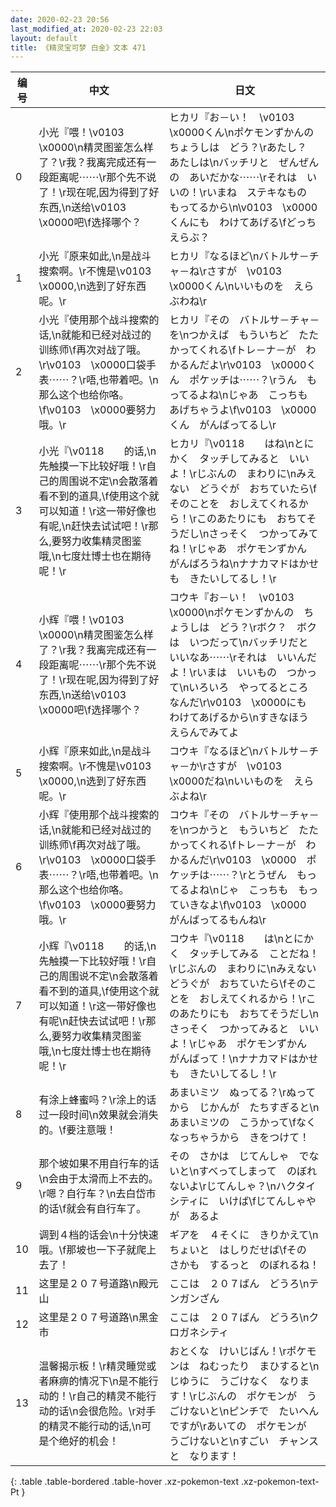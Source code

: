 ```yaml
---
date: 2020-02-23 20:56
last_modified_at: 2020-02-23 22:03
layout: default
title: 《精灵宝可梦 白金》文本 471
---
```

| 编号 | 中文 | 日文 |
| ---- | ---- | ---- |
| 0 | 小光『喂！\v0103　\x0000\n精灵图鉴怎么样了？\r我？我离完成还有一段距离呢⋯⋯\r那个先不说了！\r现在呢,因为得到了好东西,\n送给\v0103　\x0000吧\f选择哪个？ | ヒカリ『お－い！　\v0103　\x0000くん\nポケモンずかんの　ちょうしは　どう？\rあたし？　あたしは\nバッチリと　ぜんぜんの　あいだかな⋯⋯\rそれは　いいの！\rいまね　ステキなもの　もってるから\n\v0103　\x0000くんにも　わけてあげる\fどっち　えらぶ？ |
| 1 | 小光『原来如此,\n是战斗搜索啊。\r不愧是\v0103　\x0000,\n选到了好东西呢。\r | ヒカリ『なるほど\nバトルサ－チャ－ね\rさすが　\v0103　\x0000くん\nいいものを　えらぶわね\r |
| 2 | 小光『使用那个战斗搜索的话,\n就能和已经对战过的训练师\f再次对战了哦。\r\v0103　\x0000口袋手表⋯⋯？\r唔,也带着吧。\n那么这个也给你咯。\f\v0103　\x0000要努力哦。\r | ヒカリ『その　バトルサ－チャ－を\nつかえば　もういちど　たたかってくれる\fトレ－ナ－が　わかるんだよ\r\v0103　\x0000くん　ポケッチは⋯⋯？\rうん　もってるよね\nじゃあ　こっちも　あげちゃうよ\f\v0103　\x0000くん　がんばってるし\r |
| 3 | 小光『\v0118　　的话,\n先触摸一下比较好哦！\r自己的周围说不定\n会散落着看不到的道具,\f使用这个就可以知道！\r这一带好像也有呢,\n赶快去试试吧！\r那么,要努力收集精灵图鉴哦,\n七度灶博士也在期待呢！\r | ヒカリ『\v0118　　はね\nとにかく　タッチしてみると　いいよ！\rじぶんの　まわりに\nみえない　どうぐが　おちていたら\fそのことを　おしえてくれるから！\rこのあたりにも　おちてそうだし\nさっそく　つかってみてね！\rじゃあ　ポケモンずかん　がんばろうね\nナナカマドはかせも　きたいしてるし！\r |
| 4 | 小辉『喂！\v0103　\x0000\n精灵图鉴怎么样了？\r我？我离完成还有一段距离呢⋯⋯\r那个先不说了！\r现在呢,因为得到了好东西,\n送给\v0103　\x0000吧\f选择哪个？ | コウキ『お－い！　\v0103　\x0000\nポケモンずかんの　ちょうしは　どう？\rボク？　ボクは　いつだって\nバッチリだと　いいなあ⋯⋯\rそれは　いいんだよ！\rいまは　いいもの　つかって\nいろいろ　やってるところ　なんだ\r\v0103　\x0000にも　わけてあげるから\nすきなほう　えらんでみてよ |
| 5 | 小辉『原来如此,\n是战斗搜索啊。\r不愧是\v0103　\x0000,\n选到了好东西呢。\r | コウキ『なるほど\nバトルサ－チャ－か\rさすが　\v0103　\x0000だね\nいいものを　えらぶよね\r |
| 6 | 小辉『使用那个战斗搜索的话,\n就能和已经对战过的训练师\f再次对战了哦。\r\v0103　\x0000口袋手表⋯⋯？\r唔,也带着吧。\n那么这个也给你咯。\f\v0103　\x0000要努力哦。\r | コウキ『その　バトルサ－チャ－を\nつかうと　もういちど　たたかってくれる\fトレ－ナ－が　わかるんだ\r\v0103　\x0000　ポケッチは⋯⋯？\rとうぜん　もってるよね\nじゃ　こっちも　もっていきなよ\f\v0103　\x0000　がんばってるもんね\r |
| 7 | 小辉『\v0118　　的话,\n先触摸一下比较好哦！\r自己的周围说不定\n会散落着看不到的道具,\f使用这个就可以知道！\r这一带好像也有呢\n赶快去试试吧！\r那么,要努力收集精灵图鉴哦,\n七度灶博士也在期待呢！\r | コウキ『\v0118　　は\nとにかく　タッチしてみる　ことだね！\rじぶんの　まわりに\nみえない　どうぐが　おちていたら\fそのことを　おしえてくれるから！\rこのあたりにも　おちてそうだし\nさっそく　つかってみると　いいよ！\rじゃあ　ポケモンずかん　がんばって！\nナナカマドはかせも　きたいしてるし！\r |
| 8 | 有涂上蜂蜜吗？\r涂上的话过一段时间\n效果就会消失的。\f要注意哦！ | あまいミツ　ぬってる？\rぬってから　じかんが　たちすぎると\nあまいミツの　こうかって\fなくなっちゃうから　きをつけて！ |
| 9 | 那个坡如果不用自行车的话\n会由于太滑而上不去的。\r嗯？自行车？\n去白岱市的话\f就会有自行车了。 | その　さかは　じてんしゃ　でないと\nすべってしまって　のぼれないよ\rじてんしゃ？\nハクタイシティに　いけば\fじてんしゃやが　あるよ |
| 10 | 调到４档的话会\n十分快速哦。\f那坡也一下子就爬上去了！ | ギアを　４そくに　きりかえて\nちょいと　はしりだせば\fその　さかも　するっと　のぼれるね！ |
| 11 | 这里是２０７号道路\n殿元山 | ここは　２０７ばん　どうろ\nテンガンざん |
| 12 | 这里是２０７号道路\n黑金市 | ここは　２０７ばん　どうろ\nクロガネシティ |
| 13 | 温馨揭示板！\r精灵睡觉或者麻痹的情况下\n是不能行动的！\r自己的精灵不能行动的话\n会很危险。\r对手的精灵不能行动的话,\n可是个绝好的机会！ | おとくな　けいじばん！\rポケモンは　ねむったり　まひすると\nじゆうに　うごけなく　なります！\rじぶんの　ポケモンが　うごけないと\nピンチで　たいへん　ですが\rあいての　ポケモンが　うごけないと\nすごい　チャンスと　なります！ |
{: .table .table-bordered .table-hover .xz-pokemon-text .xz-pokemon-text-Pt }